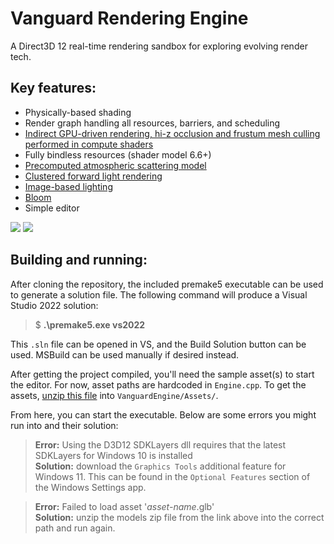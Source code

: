 # Vanguard Rendering Engine
A Direct3D 12 real-time rendering sandbox for exploring evolving render tech.

## Key features:
- Physically-based shading
- Render graph handling all resources, barriers, and scheduling
- [Indirect GPU-driven rendering, hi-z occlusion and frustum mesh culling performed in compute shaders](https://youtu.be/WQRD-Eds0CU)
- Fully bindless resources (shader model 6.6+)
- [Precomputed atmospheric scattering model](https://youtu.be/rnKr92Yjrcc)
- [Clustered forward light rendering](https://youtu.be/Jj8EGCZFbLI)
- [Image-based lighting](https://youtu.be/QX5aG11s71w)
- [Bloom](https://youtu.be/UKhNTCVwqV4)
- Simple editor

![](https://user-images.githubusercontent.com/18013792/167507085-dbd68372-c2f5-414c-93f3-7391503a22d0.png)
![](https://user-images.githubusercontent.com/18013792/150621644-213dfcb8-2dbc-4841-ae60-f68f263fb39a.png)

## Building and running:
After cloning the repository, the included premake5 executable can be used to generate a solution file. The following command will produce a Visual Studio 2022 solution:

> $ **.\premake5.exe vs2022**

This `.sln` file can be opened in VS, and the Build Solution button can be used. MSBuild can be used manually if desired instead.

After getting the project compiled, you'll need the sample asset(s) to start the editor. For now, asset paths are hardcoded in `Engine.cpp`. To get the assets, [unzip this file](https://github.com/Xenonic/VanguardEngine/files/8886894/Models.zip) into `VanguardEngine/Assets/`.

From here, you can start the executable. Below are some errors you might run into and their solution:

> **Error:** Using the D3D12 SDKLayers dll requires that the latest SDKLayers for Windows 10 is installed \
> **Solution:** download the `Graphics Tools` additional feature for Windows 11. This can be found in the `Optional Features` section of the Windows Settings app.

> **Error:** Failed to load asset '*asset-name*.glb' \
> **Solution:** unzip the models zip file from the link above into the correct path and run again.

